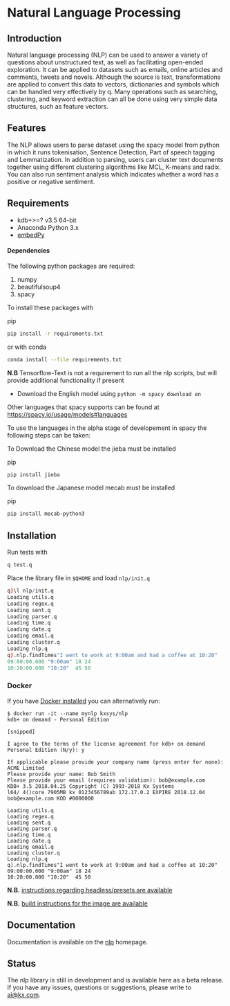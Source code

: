 # Natural Language Processing

## Introduction

Natural language processing (NLP) can be used to answer a variety of questions about unstructured text, as well as facilitating open-ended exploration. It can be applied to datasets such as emails, online articles and comments, tweets and novels. Although the source is text, transformations are applied to convert this data to vectors, dictionaries and symbols which can be handled very effectively by q. Many operations such as searching, clustering, and keyword extraction can all be done using very simple data structures, such as feature vectors.

## Features

The NLP allows users to parse dataset using the spacy model from python in which it runs tokenisation, Sentence Detection, Part of speech tagging and Lemmatization. In addition to parsing, users can cluster text documents together using different clustering algorithms like MCL, K-means and radix. You can also run sentiment analysis which indicates whether a word has a positive or negative sentiment.

## Requirements
- kdb+>=? v3.5 64-bit
- Anaconda Python 3.x
- [embedPy](https://github.com/KxSystems/embedPy)

#### Dependencies
The following python packages are required:
  1. numpy
  2. beautifulsoup4
  3. spacy

To install these packages with

pip
```bash
pip install -r requirements.txt
```
or with conda
```bash
conda install --file requirements.txt
```

**N.B** Tensorflow-Text is not a requirement to run all the nlp scripts, but will provide additional functionality if present

* Download the English model using ```python -m spacy download en```

Other languages that spacy supports can be found at https://spacy.io/usage/models#languages

To use the languages in the alpha stage of developement in spacy the following steps can be taken:

To Download the Chinese model the jieba must be installed

pip
```bash
pip install jieba
```

To download the Japanese model mecab must be installed

pip
```bash
pip install mecab-python3
```

## Installation
Run tests with

```bash
q test.q
```

Place the library file in `$QHOME` and load `nlp/init.q`
```q
q)\l nlp/init.q
Loading utils.q
Loading regex.q
Loading sent.q
Loading parser.q
Loading time.q
Loading date.q
Loading email.q
Loading cluster.q
Loading nlp.q
q).nlp.findTimes"I went to work at 9:00am and had a coffee at 10:20"
09:00:00.000 "9:00am" 18 24
10:20:00.000 "10:20"  45 50
```

### Docker

If you have [Docker installed](https://www.docker.com/community-edition) you can alternatively run:

    $ docker run -it --name mynlp kxsys/nlp
    kdb+ on demand - Personal Edition
    
    [snipped]
    
    I agree to the terms of the license agreement for kdb+ on demand Personal Edition (N/y): y
    
    If applicable please provide your company name (press enter for none): ACME Limited
    Please provide your name: Bob Smith
    Please provide your email (requires validation): bob@example.com
    KDB+ 3.5 2018.04.25 Copyright (C) 1993-2018 Kx Systems
    l64/ 4()core 7905MB kx 0123456789ab 172.17.0.2 EXPIRE 2018.12.04 bob@example.com KOD #0000000

    Loading utils.q
    Loading regex.q
    Loading sent.q
    Loading parser.q
    Loading time.q
    Loading date.q
    Loading email.q
    Loading cluster.q
    Loading nlp.q
    q).nlp.findTimes"I went to work at 9:00am and had a coffee at 10:20"
    09:00:00.000 "9:00am" 18 24
    10:20:00.000 "10:20"  45 50
    

**N.B.** [instructions regarding headless/presets are available](https://github.com/KxSystems/embedPy/docker/README.md#headlesspresets)

**N.B.** [build instructions for the image are available](docker/README.md)



## Documentation

Documentation is available on the [nlp](https://code.kx.com/q/ml/nlp/) homepage.



  

## Status
  
The nlp library is still in development and is available here as a beta release.  
If you have any issues, questions or suggestions, please write to ai@kx.com.
